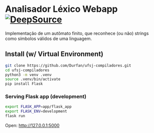 # Analisador Léxico Webapp [![DeepSource](https://deepsource.io/gh/Durfan/ufsj-compiladores.svg/?label=resolved+issues&token=g_lUTck5_HOI0BqcdMHLBCcD)](https://deepsource.io/gh/Durfan/ufsj-compiladores/?ref=repository-badge)

Implementação de um autômato finito, que reconhece (ou não) strings como símbolos válidos de uma linguagem.

## Install (w/ Virtual Environment)

```sh
git clone https://github.com/Durfan/ufsj-compiladores.git
cd ufsj-compiladores
python3 -m venv .venv
source .venv/bin/activate
pip install Flask
```

### Serving Flask app (development)

```sh
export FLASK_APP=app/flask_app
export FLASK_ENV=development
flask run
```
Open: http://127.0.0.1:5000
